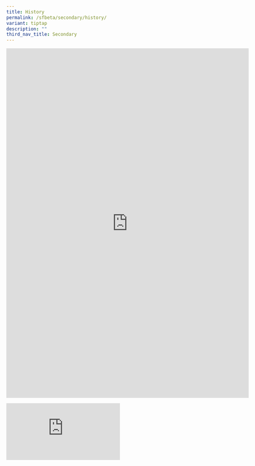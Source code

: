```yaml
---
title: History
permalink: /sfbeta/secondary/history/
variant: tiptap
description: ""
third_nav_title: Secondary
---
```

<div class="iframe-wrapper"><iframe height="923" width="640" allowfullscreen="true" frameborder="0" src="https://docs.google.com/forms/d/e/1FAIpQLSdpKrp9FMw4kseIqpgnMQWG975OJWEx2pEf87VT5UxsaLtvWw/viewform?embedded=true"></iframe></div><p></p><div class="iframe-wrapper"><iframe allowfullscreen="true" frameborder="0" src="https://docs.google.com/spreadsheets/d/e/2PACX-1vQZlcHxw0Q-SRpr5R9iMKuhwKXISwvpjmD_2hHQj3XM4Na-S-lsb-VCFBcbfYS8XUcQWlv3Or3OCptY/pubhtml?widget=true&amp;headers=false"></iframe></div><p></p>
